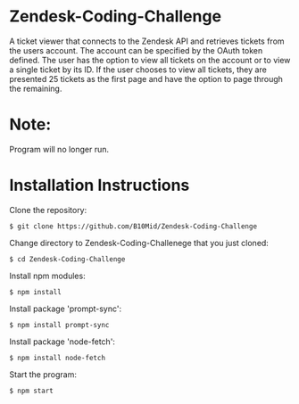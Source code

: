 # Zendesk-Coding-Challenge

A ticket viewer that connects to the Zendesk API and retrieves tickets from the users account. The account can be specified by the OAuth token defined. The user has the option to view all tickets on the account or to view a single ticket by its ID. If the user chooses to view all tickets, they are presented 25 tickets as the first page and have the option to page through the remaining.

# Note:
Program will no longer run.

# Installation Instructions

Clone the repository:
```
$ git clone https://github.com/B10Mid/Zendesk-Coding-Challenge
```

Change directory to Zendesk-Coding-Challenege that you just cloned:
```
$ cd Zendesk-Coding-Challenge
```

Install npm modules:
```
$ npm install
```

Install package 'prompt-sync':
```
$ npm install prompt-sync
```

Install package 'node-fetch':
```
$ npm install node-fetch
```

Start the program:
```
$ npm start
```


